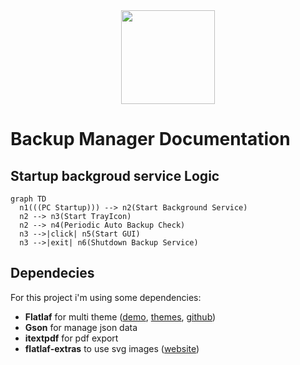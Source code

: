 <center> <img src="../res/img/logo.png" height="150"> </center>

# Backup Manager Documentation

## Startup backgroud service Logic
```mermaid
graph TD
  n1(((PC Startup))) --> n2(Start Background Service)
  n2 --> n3(Start TrayIcon)
  n2 --> n4(Periodic Auto Backup Check)
  n3 -->|click| n5(Start GUI)
  n3 -->|exit| n6(Shutdown Backup Service)
```

## Dependecies
For this project i'm using some dependencies:
* **Flatlaf** for multi theme ([demo](https://www.formdev.com/flatlaf/#demo), [themes](https://www.formdev.com/flatlaf/themes/), [github](https://github.com/JFormDesigner/FlatLaf/tree/main/flatlaf-intellij-themes)) 
* **Gson** for manage json data
* **itextpdf** for pdf export
* **flatlaf-extras** to use svg images ([website]( https://mvnrepository.com/artifact/com.formdev/flatlaf-extras))